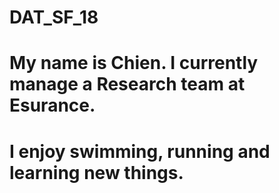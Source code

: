 # DAT_SF_18
# My name is Chien. I currently manage a Research team at Esurance. 
# I enjoy swimming, running and learning new things.